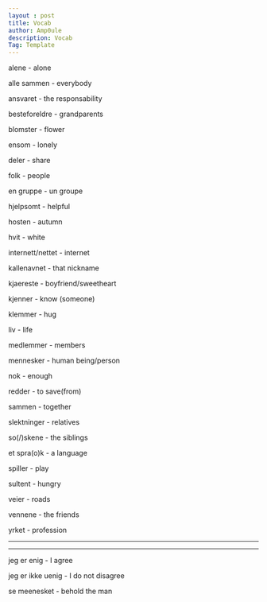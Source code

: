 ```yaml
---
layout : post
title: Vocab
author: Amp0ule
description: Vocab
Tag: Template
---
```



alene - alone

alle sammen - everybody

ansvaret - the responsability

besteforeldre - grandparents

blomster - flower

ensom - lonely

deler - share

folk - people

en gruppe - un groupe

hjelpsomt - helpful

hosten - autumn

hvit - white

internett/nettet - internet

kallenavnet - that nickname

kjaereste - boyfriend/sweetheart

kjenner - know (someone)

klemmer - hug

liv - life

medlemmer - members

mennesker - human being/person

nok - enough

redder - to save(from)

sammen - together

slektninger - relatives

so(/)skene - the siblings

et spra(o)k - a language

spiller - play

sultent - hungry 

veier - roads

vennene - the friends

yrket - profession



---
---


jeg er enig - I agree

jeg er ikke uenig - I do not disagree

se meenesket - behold the man